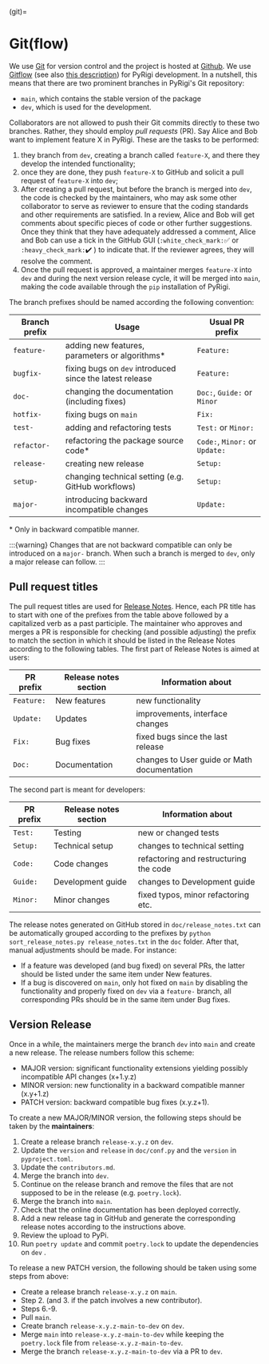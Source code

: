 (git)=
# Git(flow)

We use [Git](https://git-scm.com/) for version control and the project is hosted at [Github](https://github.com/PyRigi/Pyrigi).
We use [Gitflow](https://nvie.com/posts/a-successful-git-branching-model/) (see also [this description](https://www.atlassian.com/git/tutorials/comparing-workflows/gitflow-workflow)) for PyRigi development.
In a nutshell, this means that there are two prominent branches in PyRigi's Git repository:

- `main`, which contains the stable version of the package
- `dev`, which is used for the development.

Collaborators are not allowed to push their Git commits directly to these two branches.
Rather, they should employ _pull requests_ (PR).
Say Alice and Bob want to implement feature X in PyRigi.
These are the tasks to be performed:

1. they branch from `dev`, creating a branch called `feature-X`, and there they develop the intended functionality;
2. once they are done, they push `feature-X` to GitHub and solicit a pull request of `feature-X` into `dev`;
3. After creating a pull request, but before the branch is merged into `dev`, the code is checked
by the maintainers, who may ask some other collaborator to serve as reviewer to ensure that the coding
standards and other requirements are satisfied. In a review, Alice and Bob will get comments about specific
pieces of code or other further suggestions. Once they think that they have adequately
addressed a comment, Alice and Bob can use a tick in the GitHub GUI (`:white_check_mark:`✅ or
`:heavy_check_mark:`✔️ ) to indicate that. If the reviewer agrees, they will resolve the comment.
4. Once the pull request is approved, a maintainer merges `feature-X` into `dev` and during the next version release
cycle, it will be merged into `main`, making the code available through the `pip` installation of PyRigi.

The branch prefixes should be named according the following convention:

| Branch prefix | Usage                                                    | Usual PR prefix                |
|---------------|----------------------------------------------------------|--------------------------------|
| `feature-`    | adding new features, parameters or algorithms\*          | `Feature:`                     |
| `bugfix-`     | fixing bugs on `dev` introduced since the latest release | `Feature:`                     |
| `doc-`        | changing the documentation (including fixes)             | `Doc:`, `Guide:` or `Minor`    |
| `hotfix-`     | fixing bugs on `main`                                    | `Fix:`                         |
| `test-`       | adding and refactoring tests                             | `Test:` or `Minor:`            |
| `refactor-`   | refactoring the package source code\*                    | `Code:`, `Minor:` or `Update:` |
| `release-`    | creating new release                                     | `Setup:`                       |
| `setup-`      | changing technical setting (e.g. GitHub workflows)       | `Setup:`                       |
| `major-`      | introducing backward incompatible changes                | `Update:`                      |

\* Only in backward compatible manner.

:::{warning}
Changes that are not backward compatible can only be introduced on a `major-` branch.
When such a branch is merged to `dev`, only a major release can follow.
:::

## Pull request titles

The pull request titles are used for [Release Notes](https://github.com/PyRigi/PyRigi/releases).
Hence, each PR title has to start with one of the prefixes from the table above
followed by a capitalized verb as a past participle.
The maintainer who approves and merges a PR is responsible for checking (and possible adjusting)
the prefix to match the section in which it should be listed in the Release Notes according to the following tables.
The first part of Release Notes is aimed at users:

| PR prefix  | Release notes section | Information about                           |
|------------|-----------------------|---------------------------------------------|
| `Feature:` | New features          | new functionality                           |
| `Update:`  | Updates               | improvements, interface changes             |
| `Fix:`     | Bug fixes             | fixed bugs since the last release           |
| `Doc:`     | Documentation         | changes to User guide or Math documentation |

The second part is meant for developers:

| PR prefix | Release notes section | Information about                      |
|-----------|-----------------------|----------------------------------------|
| `Test:`   | Testing               | new or changed tests                   |
| `Setup:`  | Technical setup       | changes to technical setting           |
| `Code:`   | Code changes          | refactoring and restructuring the code |
| `Guide:`  | Development guide     | changes to Development guide           |
| `Minor:`  | Minor changes         | fixed typos, minor refactoring etc.    |

The release notes generated on GitHub stored in `doc/release_notes.txt` can be automatically
grouped according to the prefixes by `python sort_release_notes.py release_notes.txt` in the `doc` folder.
After that, manual adjustments should be made.
For instance:

* If a feature was developed (and bug fixed) on several PRs,
  the latter should be listed under the same item under New features.
* If a bug is discovered on `main`, only hot fixed on `main` by disabling the functionality
  and properly fixed on `dev` via a `feature-` branch, all corresponding PRs should be in the same item under Bug fixes.

## Version Release

Once in a while, the maintainers merge the branch `dev` into `main` and create a new release.
The release numbers follow this scheme:

* MAJOR version: significant functionality extensions yielding possibly incompatible API changes (x+1.y.z)
* MINOR version: new functionality in a backward compatible manner (x.y+1.z)
* PATCH version: backward compatible bug fixes (x.y.z+1).

To create a new MAJOR/MINOR version, the following steps should be taken by the **maintainers**:

1. Create a release branch `release-x.y.z` on `dev`.
2. Update the `version` and `release` in `doc/conf.py` and the `version` in `pyproject.toml`.
3. Update the `contributors.md`.
4. Merge the branch into `dev`.
5. Continue on the release branch and remove the files that are not supposed to be in the release (e.g. `poetry.lock`).
6. Merge the branch into `main`.
7. Check that the online documentation has been deployed correctly.
8. Add a new release tag in GitHub and generate the corresponding release notes according to the instructions above.
9. Review the upload to PyPi.
10. Run `poetry update` and commit `poetry.lock` to update the dependencies on `dev` .

To release a new PATCH version, the following should be taken using some steps from above:
* Create a release branch `release-x.y.z` on `main`.
* Step 2. (and 3. if the patch involves a new contributor).
* Steps 6.-9.
* Pull `main`.
* Create branch `release-x.y.z-main-to-dev` on `dev`.
* Merge `main` into `release-x.y.z-main-to-dev` while keeping the `poetry.lock` file from `release-x.y.z-main-to-dev`.
* Merge the branch `release-x.y.z-main-to-dev` via a PR to `dev`.

